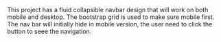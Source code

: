 This project  has a fluid collapsible navbar design that will work on both mobile and desktop. The bootstrap grid is used to make sure mobile first. The nav bar will initially hide in mobile version, the user need to click the button to seee the navigation.